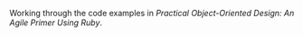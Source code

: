 Working through the code examples in *Practical Object-Oriented Design: An Agile
Primer Using Ruby*.
